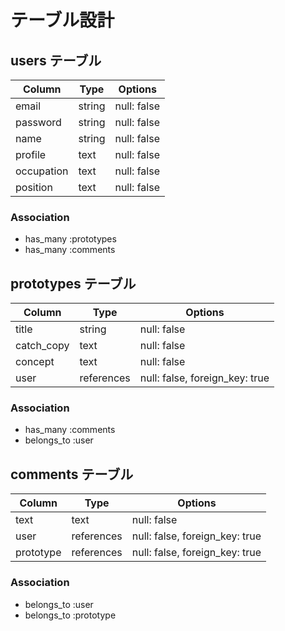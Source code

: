 # テーブル設計

## users テーブル

| Column      | Type    | Options      |
| ----------  | ------  | -----------  |
| email       | string  | null: false  |
| password    | string  | null: false  |
| name        | string  | null: false  |
| profile     | text    | null: false  |
| occupation  | text    | null: false  |
| position    | text    | null: false  |

### Association

- has_many :prototypes
- has_many :comments

## prototypes テーブル

| Column      | Type        | Options                         |
| ----------  | ----------  | ------------------------------  |
| title       | string      | null: false                     |
| catch_copy  | text        | null: false                     |
| concept     | text        | null: false                     |
| user        | references  | null: false, foreign_key: true  |

### Association

- has_many :comments
- belongs_to :user

## comments テーブル

| Column     | Type        | Options                         |
| ---------  | ---------   | ------------------------------  |
| text       | text        | null: false                     |
| user       | references  | null: false, foreign_key: true  |
| prototype  | references  | null: false, foreign_key: true  |

### Association

- belongs_to :user
- belongs_to :prototype